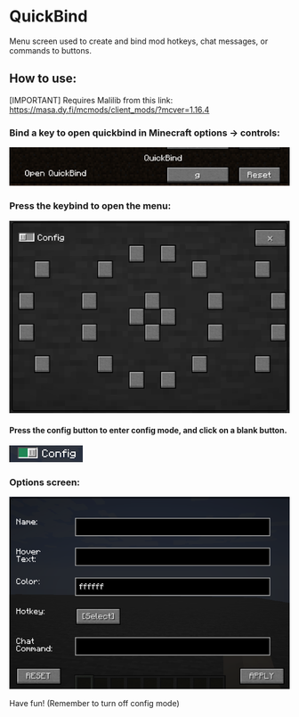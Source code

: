 # QuickBind
Menu screen used to create and bind mod hotkeys, chat messages, or commands to buttons.

## How to use:
[IMPORTANT] Requires Malilib from this link: https://masa.dy.fi/mcmods/client_mods/?mcver=1.16.4

### Bind a key to open quickbind in Minecraft options -> controls:

![](readme-images/keycontrol.png)

### Press the keybind to open the menu:

![](readme-images/guiscreen.png)


#### Press the config button to enter config mode, and click on a blank button.

![](readme-images/configtoggle.png)

### Options screen:

![](readme-images/optionsscreen.png)

Have fun! (Remember to turn off config mode)